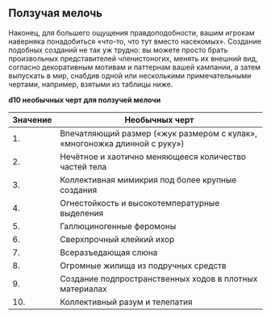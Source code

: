 ## Ползучая мелочь

Наконец, для большего ощущения правдоподобности, вашим игрокам наверняка понадобиться «что-то, что тут вместо насекомых». Создание подобных созданий не так уж трудно: вы можете просто брать произвольных представителей членистоногих, менять их внешний вид, согласно декоративным мотивам и паттернам вашей кампании, а затем выпускать в мир, снабдив одной или несколькими примечательными чертами, например, взятыми из таблицы ниже.

**d10 необычных черт для ползучей мелочи**

|Значение|Необычных черт|
| ------------ | ------------ |
|1.|Впечатляющий размер («жук размером с кулак», «многоножка длинной с руку»)|
|2.|Нечётное и хаотично меняющееся количество частей тела|
|3.|Коллективная мимикрия под более крупные создания|
|4.|Огнестойкость и высокотемпературные выделения|
|5.|Галлюциногенные феромоны|
|6.|Сверхпрочный клейкий ихор|
|7.|Всеразъедающая слюна|
|8.|Огромные жилища из подручных средств|
|9.|Создание подпространственных ходов в плотных материалах|
|10.|Коллективный разум и телепатия|